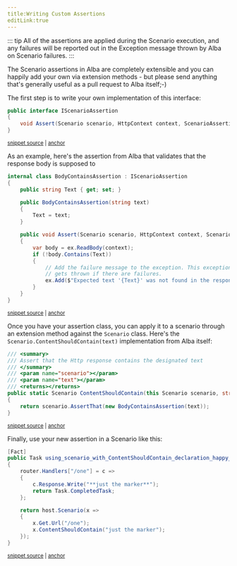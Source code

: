 ```yaml
---
title:Writing Custom Assertions
editLink:true
---
```


::: tip
All of the assertions are applied during the Scenario execution, and any
failures will be reported out in the Exception message thrown by Alba on Scenario failures.
:::

The Scenario assertions in Alba are completely extensible and you can happily add your own via extension methods - but
please send anything that's generally useful as a pull request to Alba itself;-)

The first step is to write your own implementation of this interface:

<!-- snippet: sample_IScenarioAssertion -->
<a id='snippet-sample_iscenarioassertion'></a>
```cs
public interface IScenarioAssertion
{
    void Assert(Scenario scenario, HttpContext context, ScenarioAssertionException ex);
}
```
<sup><a href='https://github.com/JasperFx/alba/blob/master/src/Alba/IScenarioAssertion.cs#L6-L11' title='Snippet source file'>snippet source</a> | <a href='#snippet-sample_iscenarioassertion' title='Start of snippet'>anchor</a></sup>
<!-- endSnippet -->

As an example, here's the assertion from Alba that validates that the response body is supposed to 

<!-- snippet: sample_BodyContainsAssertion -->
<a id='snippet-sample_bodycontainsassertion'></a>
```cs
internal class BodyContainsAssertion : IScenarioAssertion
{
    public string Text { get; set; }

    public BodyContainsAssertion(string text)
    {
        Text = text;
    }

    public void Assert(Scenario scenario, HttpContext context, ScenarioAssertionException ex)
    {
        var body = ex.ReadBody(context);
        if (!body.Contains(Text))
        {
            // Add the failure message to the exception. This exception only
            // gets thrown if there are failures.
            ex.Add($"Expected text '{Text}' was not found in the response body");
        }
    }
}
```
<sup><a href='https://github.com/JasperFx/alba/blob/master/src/Alba/Assertions/BodyContainsAssertion.cs#L5-L26' title='Snippet source file'>snippet source</a> | <a href='#snippet-sample_bodycontainsassertion' title='Start of snippet'>anchor</a></sup>
<!-- endSnippet -->

Once you have your assertion class, you can apply it to a scenario through an extension method against the 
`Scenario` class. Here's the `Scenario.ContentShouldContain(text)` implementation from Alba itself:

<!-- snippet: sample_ContentShouldContain -->
<a id='snippet-sample_contentshouldcontain'></a>
```cs
/// <summary>
/// Assert that the Http response contains the designated text
/// </summary>
/// <param name="scenario"></param>
/// <param name="text"></param>
/// <returns></returns>
public static Scenario ContentShouldContain(this Scenario scenario, string text)
{
    return scenario.AssertThat(new BodyContainsAssertion(text));
}
```
<sup><a href='https://github.com/JasperFx/alba/blob/master/src/Alba/ScenarioExpectationsExtensions.cs#L8-L19' title='Snippet source file'>snippet source</a> | <a href='#snippet-sample_contentshouldcontain' title='Start of snippet'>anchor</a></sup>
<!-- endSnippet -->

Finally, use your new assertion in a Scenario like this:

<!-- snippet: sample_using_ContentShouldBe -->
<a id='snippet-sample_using_contentshouldbe'></a>
```cs
[Fact]
public Task using_scenario_with_ContentShouldContain_declaration_happy_path()
{
    router.Handlers["/one"] = c =>
    {
        c.Response.Write("**just the marker**");
        return Task.CompletedTask;
    };

    return host.Scenario(x =>
    {
        x.Get.Url("/one");
        x.ContentShouldContain("just the marker");
    });
}
```
<sup><a href='https://github.com/JasperFx/alba/blob/master/src/Alba.Testing/Acceptance/asserting_against_the_response_body_text.cs#L10-L26' title='Snippet source file'>snippet source</a> | <a href='#snippet-sample_using_contentshouldbe' title='Start of snippet'>anchor</a></sup>
<!-- endSnippet -->
